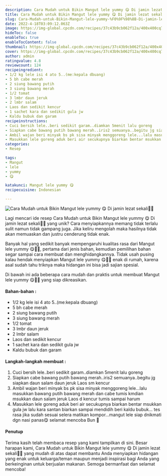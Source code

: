 ```yaml
---
description: Cara Mudah untuk Bikin Mangut lele yummy 😋 Di jamin lezat sekali"
title: Cara Mudah untuk Bikin Mangut lele yummy 😋 Di jamin lezat sekali
slug: Cara-Mudah-untuk-Bikin-Mangut-lele-yummy-%F0%9F%98%8B-Di-jamin-lezat-sekali
date: 2022-4-18T03:09:12.063Z
image: https://img-global.cpcdn.com/recipes/37c43b9cb062f12a/400x400cq70/photo.jpg
hideToc: false
enableToc: true
enableTocContent: false
thumbnail: https://img-global.cpcdn.com/recipes/37c43b9cb062f12a/400x400cq70/photo.jpg
cover: https://img-global.cpcdn.com/recipes/37c43b9cb062f12a/400x400cq70/photo.jpg
author: admin
ratingvalue: 4.8
reviewcount: 124
recipeingredient:
- 1/2 kg lele isi 4 ato 5..(me:kepala dbuang)
- 5 bh cabe merah
- 2 siung bawang putih
- 3 siung bawang merah
- 1/2 tomat
- 3 lmbr daun jeruk
- 2 lmbr salam
- Laos dan sedikit kencur
- 1 sachet kara dan sedikit gula jw
- Kaldu bubuk dan garam
recipeinstructions:
- Cuci bersih lele..beri sedikit garam..diamkan 5menit lalu goreng
- Siapkan cabe bawang putih bawang merah..iris2 semuanya..begitu jg siapkan daun salam daun jeruk Laos sm kencur
- Ambil wajan beri minyak bs pk sisa minyak menggoreng lele...lalu masukkan bawang putih bawang merah dan cabe tumis kmdian msukkan daun salam jeruk Laos d kencur tumis sampai harum
- Masukkan lele goreng aduk beri air secukupnya biarkan bentar msukkan gula jw lalu kara santan biarkan sampai mendidih beri kaldu bubuk... tes rasa jika sudah sesuai selera matikan kompor...mangut lele siap dnikmati dgn nasi panas😋 selamat mencoba Bun 🙏
categories:
- Resep

tags:
- Mangut
- lele
- yummy
- 😋

katakunci: Mangut lele yummy 😋
recipecuisine: Indonesian

---
```


![Cara Mudah untuk Bikin Mangut lele yummy 😋 Di jamin lezat sekali👩‍🍳](https://img-global.cpcdn.com/recipes/37c43b9cb062f12a/400x400cq70/photo.jpg)

Lagi mencari ide resep Cara Mudah untuk Bikin Mangut lele yummy 😋 Di jamin lezat sekali👩‍🍳 yang unik? Cara menyiapkannya memang tidak terlalu sulit namun tidak gampang juga. Jika keliru mengolah maka hasilnya tidak akan memuaskan dan justru cenderung tidak enak.

Banyak hal yang sedikit banyak mempengaruhi kualitas rasa dari Mangut lele yummy 😋👩‍🍳, pertama dari jenis bahan, kemudian pemilihan bahan segar sampai cara membuat dan menghidangkannya. Tidak usah pusing kalau hendak menyiapkan Mangut lele yummy 😋👩‍🍳 enak di rumah, karena asal sudah tahu triknya maka hidangan ini bisa jadi sajian spesial.

Di bawah ini ada beberapa cara mudah dan praktis untuk membuat Mangut lele yummy 😋👩‍🍳 yang siap dikreasikan.

<!--inarticleads1-->

#### Bahan-bahan :

- 1/2 kg lele isi 4 ato 5..(me:kepala dbuang)
- 5 bh cabe merah
- 2 siung bawang putih
- 3 siung bawang merah
- 1/2 tomat
- 3 lmbr daun jeruk
- 2 lmbr salam
- Laos dan sedikit kencur
- 1 sachet kara dan sedikit gula jw
- Kaldu bubuk dan garam

<!--inarticleads2-->

#### Langkah-langkah membuat :

1. Cuci bersih lele..beri sedikit garam..diamkan 5menit lalu goreng
1. Siapkan cabe bawang putih bawang merah..iris2 semuanya..begitu jg siapkan daun salam daun jeruk Laos sm kencur
1. Ambil wajan beri minyak bs pk sisa minyak menggoreng lele...lalu masukkan bawang putih bawang merah dan cabe tumis kmdian msukkan daun salam jeruk Laos d kencur tumis sampai harum
1. Masukkan lele goreng aduk beri air secukupnya biarkan bentar msukkan gula jw lalu kara santan biarkan sampai mendidih beri kaldu bubuk... tes rasa jika sudah sesuai selera matikan kompor...mangut lele siap dnikmati dgn nasi panas😋 selamat mencoba Bun 🙏

#### Penutup

Terima kasih telah membaca resep yang kami tampilkan di sini. Besar harapan kami, Cara Mudah untuk Bikin Mangut lele yummy 😋 Di jamin lezat sekali👩‍🍳 yang mudah di atas dapat membantu Anda menyiapkan hidangan yang enak untuk keluarga/teman maupun menjadi inspirasi bagi Anda yang berkeinginan untuk berjualan makanan. Semoga bermanfaat dan selamat mencoba!
